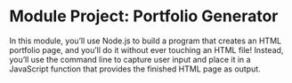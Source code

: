 # Module Project: Portfolio Generator
In this module, you’ll use Node.js to build a program that creates an HTML portfolio page, and you’ll do it without ever touching an HTML file! Instead, you’ll use the command line to capture user input and place it in a JavaScript function that provides the finished HTML page as output.
